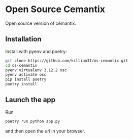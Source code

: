 # Open Source Cemantix

Open source version of cémantix.

## Installation

Install with pyenv and poetry:

```bash
git clone https://github.com/killian31/os-cemantix.git
cd os-cemantix
pyenv virtualenv 3.12.2 osc
pyenv activate osc
pip install poetry
poetry install
```

## Launch the app

Run

```python
poetry run python app.py
```

and then open the url in your browser.
